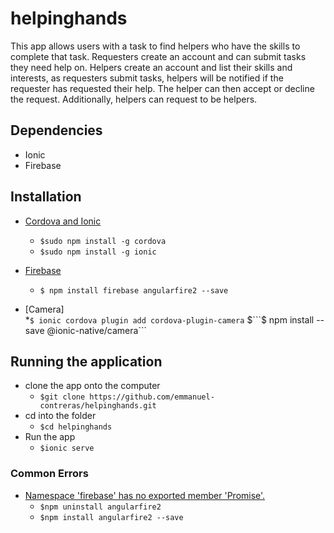 # helpinghands

This app allows users with a task to find helpers who have the skills to complete that task. Requesters create an account and can submit tasks they need help on. Helpers create an account and list their skills and interests, as requesters submit tasks, helpers will be notified if the requester has requested their help. The helper can then accept or decline the request. Additionally, helpers can request to be helpers. 

## Dependencies 
* Ionic 
* Firebase

## Installation 
* [Cordova and Ionic](http://ionicframework.com/docs/v1/guide/installation.html)
    * ```$sudo npm install -g cordova```
    * ```$sudo npm install -g ionic```
    
* [Firebase](https://firebase.google.com/)
    * ```$ npm install firebase angularfire2 --save ```
* [Camera]    
    *```$ ionic cordova plugin add cordova-plugin-camera```
    $```$ npm install --save @ionic-native/camera```

## Running the application
* clone the app onto the computer
    * ```$git clone https://github.com/emmanuel-contreras/helpinghands.git```
* cd into the folder
    * ```$cd helpinghands```
* Run the app
    * ```$ionic serve```
### Common Errors
*  [Namespace 'firebase' has no exported member 'Promise'.](https://stackoverflow.com/questions/46557694/update-issues-in-angularfire-5-0)
    * ```$npm uninstall angularfire2```
    * ```$npm install angularfire2 --save```
